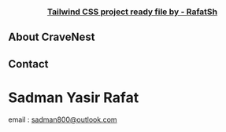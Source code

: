 <p align="center">
  <h3 align="center"><a href="https://github.com/learnwithsumit/tailwind-playlist">Tailwind CSS project ready file by - RafatSh</a></h3>
</p>

## About CraveNest



<!-- CONTACT -->

## Contact

# Sadman Yasir Rafat

email : sadman800@outlook.com
